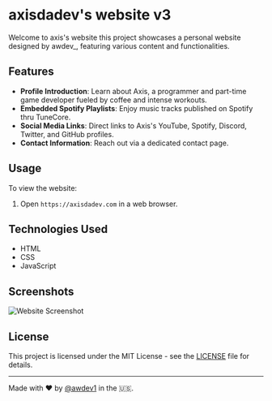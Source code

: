 # axisdadev's website v3

Welcome to axis's website this project showcases a personal website designed by awdev_, featuring various content and functionalities.

## Features

- **Profile Introduction**: Learn about Axis, a programmer and part-time game developer fueled by coffee and intense workouts.
- **Embedded Spotify Playlists**: Enjoy music tracks published on Spotify thru TuneCore.
- **Social Media Links**: Direct links to Axis's YouTube, Spotify, Discord, Twitter, and GitHub profiles.
- **Contact Information**: Reach out via a dedicated contact page.

## Usage

To view the website:
1. Open `https://axisdadev.com` in a web browser.

## Technologies Used

- HTML
- CSS
- JavaScript

## Screenshots

![Website Screenshot](https://github.com/awdev1/axisdadev/assets/165525907/fabf6ffc-f742-4c51-bbfc-e8131bdf9d7d)



## License

This project is licensed under the MIT License - see the [LICENSE](LICENSE) file for details.

---

Made with ❤️ by [@awdev1](https://github.com/awdev1) in the 🇺🇸.
